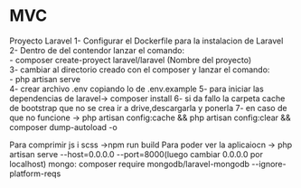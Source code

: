 # MVC
Proyecto Laravel
1- Configurar el Dockerfile para la instalacion de Laravel \
2- Dentro de del contendor lanzar el comando: \
    - composer create-proyect laravel/laravel (Nombre del proyecto) \
3- cambiar al directorio creado con el composer y lanzar el comando: \
    - php artisan serve \
4- crear archivo .env copiando lo de .env.example
5- para iniciar las dependencias de laravel-> composer install
6- si da fallo la carpeta cache de bootstrap que no se crea ir a drive,descargarla y ponerla
7- en caso de que no funcione -> php artisan config:cache &&  php artisan config:clear &&  composer dump-autoload -o

Para comprimir js i scss ->npm run build
Para poder ver la aplicaiocn -> php artisan serve --host=0.0.0.0 --port=8000(luego cambiar 0.0.0.0 por localhost)
mongo: composer require mongodb/laravel-mongodb --ignore-platform-reqs
